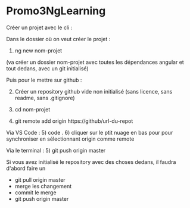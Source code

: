# Promo3NgLearning

Créer un projet avec le cli :

Dans le dossier où on veut créer le projet : 
1) ng new nom-projet

(va créer un dossier nom-projet avec toutes les dépendances angular et tout dedans, avec un git initialisé)

Puis pour le mettre sur github :

2) Créer un repository github vide non initialisé (sans licence, sans readme, sans .gitignore)

3) cd nom-projet
4) git remote add origin https://github/url-du-repot

Via VS Code :
5) code .
6) cliquer sur le ptit nuage en bas pour pour synchroniser en sélectionnant origin comme remote

Via le terminal :
5) git push origin master


Si vous avez initialisé le repository avec des choses dedans, il faudra d'abord faire un 
 - git pull origin master
 - merge les changement
 - commit le merge
 - git push origin master


